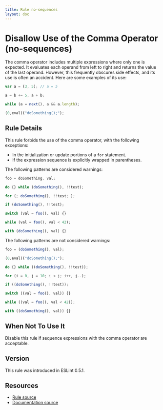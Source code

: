 ```yaml
---
title: Rule no-sequences
layout: doc
---
```

<!-- Note: No pull requests accepted for this file. See README.md in the root directory for details. -->
# Disallow Use of the Comma Operator (no-sequences)

The comma operator includes multiple expressions where only one is expected. It evaluates each operand from left to right and returns the value of the last operand. However, this frequently obscures side effects, and its use is often an accident. Here are some examples of its use:

```js
var a = (3, 5); // a = 5

a = b += 5, a + b;

while (a = next(), a && a.length);

(0,eval)("doSomething();");
```

## Rule Details

This rule forbids the use of the comma operator, with the following exceptions:

* In the initialization or update portions of a `for` statement.
* If the expression sequence is explicitly wrapped in parentheses.

The following patterns are considered warnings:

```js
foo = doSomething, val;

do {} while (doSomething(), !!test);

for (; doSomething(), !!test; );

if (doSomething(), !!test);

switch (val = foo(), val) {}

while (val = foo(), val < 42);

with (doSomething(), val) {}
```

The following patterns are not considered warnings:

```js
foo = (doSomething(), val);

(0,eval)("doSomething();");

do {} while ((doSomething(), !!test));

for (i = 0, j = 10; i < j; i++, j--);

if ((doSomething(), !!test));

switch ((val = foo(), val)) {}

while ((val = foo(), val < 42));

with ((doSomething(), val)) {}
```

## When Not To Use It

Disable this rule if sequence expressions with the comma operator are acceptable.

## Version

This rule was introduced in ESLint 0.5.1.

## Resources

* [Rule source](https://github.com/eslint/eslint/tree/master/lib/rules/no-sequences.js)
* [Documentation source](https://github.com/eslint/eslint/tree/master/docs/rules/no-sequences.md)
